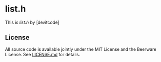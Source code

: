 # list.h

This is
*list.h*
by [devitcode]

## License

All source code
is available jointly under the MIT License and the Beerware License. See
[LICENSE.md](LICENSE.md) for details.
